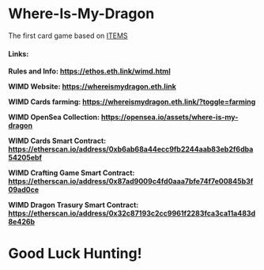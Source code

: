 # Where-Is-My-Dragon

The first card game based on <a href="https://medium.com/dfohub/unimergency-done-ethitem-arriving-but-where-is-my-dragon-dfohub-weekly-oct-17-e51c82370cac">ITEMS</a>

#### Links:

<b>Rules and Info<b>: https://ethos.eth.link/wimd.html

WIMD Website: https://whereismydragon.eth.link

WIMD Cards farming: https://whereismydragon.eth.link/?toggle=farming

WIMD OpenSea Collection: https://opensea.io/assets/where-is-my-dragon

WIMD Cards Smart Contract: https://etherscan.io/address/0xb6ab68a44ecc9fb2244aab83eb2f6dba54205ebf

WIMD Crafting Game Smart Contract: https://etherscan.io/address/0x87ad9009c4fd0aaa7bfe74f7e00845b3f09ad0ce

WIMD Dragon Trasury Smart Contract: https://etherscan.io/address/0x32c87193c2cc9961f2283fca3ca11a483d8e426b

# Good Luck Hunting!
